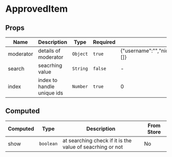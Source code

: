 # ApprovedItem

## Props

<!-- @vuese:ApprovedItem:props:start -->
|Name|Description|Type|Required|Default|
|---|---|---|---|---|
|moderator|details of moderator|`Object`|`true`|{"username":"","nickname":"","dateOfModeration":"","permissions":[]}|
|search|seacrhing value|`String`|`false`|-|
|index|index to handle unique ids|`Number`|`true`|0|

<!-- @vuese:ApprovedItem:props:end -->


## Computed

<!-- @vuese:ApprovedItem:computed:start -->
|Computed|Type|Description|From Store|
|---|---|---|---|
|show|`boolean`|at searching check if it is the value of seacrhing or not|No|

<!-- @vuese:ApprovedItem:computed:end -->


